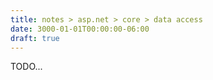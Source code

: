 ```yaml
---
title: notes > asp.net > core > data access
date: 3000-01-01T00:00:00-06:00
draft: true
---
```


TODO...

